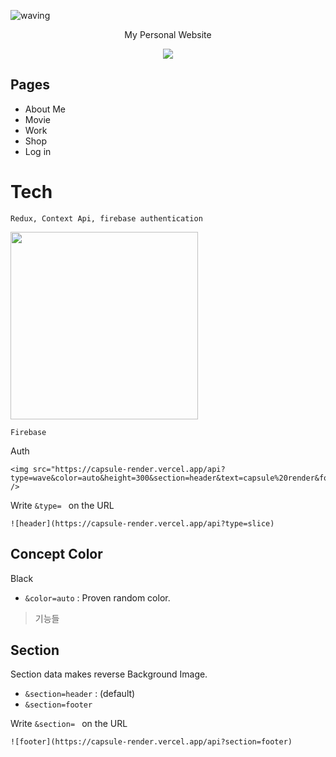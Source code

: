 ![waving](https://capsule-render.vercel.app/api?type=waving&height=200&text=My%20Web%20Page&fontAlign=30&fontAlignY=40&color=gradient)

<p align='center'> My Personal Website </p>
<p align='center'>
  <a href="https://dream-f5a51.web.app/">
    <img src="https://img.shields.io/badge/Go%20to%20my%20Website-%23F7DF1E?&style=for-the-badge&&logoColor=white"/>
  </a>

</p>



## Pages
- About Me
- Movie
- Work
- Shop
- Log in



# Tech
```
Redux, Context Api, firebase authentication
```
<img src="https://sujinhhh.github.io/img/login.png" width="300" />


```
Firebase
```

Auth
```
<img src="https://capsule-render.vercel.app/api?type=wave&color=auto&height=300&section=header&text=capsule%20render&fontSize=90" />
```


Write `&type= ` on the URL
```
![header](https://capsule-render.vercel.app/api?type=slice)
```

## Concept Color
Black
- `&color=auto` : Proven random color. 

> 기능들




## Section
Section data makes reverse Background Image.
- `&section=header` : (default)
- `&section=footer`

Write `&section= ` on the URL
```
![footer](https://capsule-render.vercel.app/api?section=footer)
```




